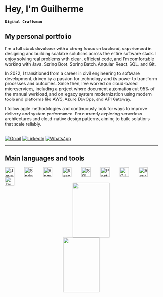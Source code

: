 [//]: # ([<img title="Leia em Português" alt="Readme PT-BR" width="30px" style = "border:1px solid black; " src="https://upload.wikimedia.org/wikipedia/commons/0/05/Flag_of_Brazil.svg">]&#40;https://github.com/guilhermelcosta/guilhermelcosta/blob/main/traducoes/README_ptbr.md&#41;)

[//]: # ([<img title="Leer en Español" alt="Readme ES" width="30px" style = "border:1px solid black;" src="https://upload.wikimedia.org/wikipedia/commons/thumb/9/9a/Flag_of_Spain.svg/1920px-Flag_of_Spain.svg.png">]&#40;https://github.com/guilhermelcosta/guilhermelcosta/blob/main/traducoes/README_es.md&#41;) 

<data SL="EN" TL="PT,ES,FR"></data>

<h1 class="translate">Hey, I'm Guilherme</h1>

**`Digital Craftsman`**

<h2 class="translate">My personal portfolio</h2>

[//]: # (### [My personal portfolio]&#40;https://guilhermecosta.vercel.app/&#41; ✌️)

<p class="translate">
I'm a full stack developer with a strong focus on backend, experienced in designing and building scalable solutions across the entire software stack. I enjoy solving real problems with clean, efficient code, and I’m comfortable working with Java, Spring Boot, Spring Batch, Angular, React, SQL, and Git.

In 2022, I transitioned from a career in civil engineering to software development, driven by a passion for technology and its power to transform processes and outcomes. Since then, I’ve worked on cloud-based microservices, including a project where document automation cut 95% of the manual workload, and on legacy system modernization using modern tools and platforms like AWS, Azure DevOps, and API Gateway.

I follow agile methodologies and continuously look for ways to improve delivery and system performance. I'm currently exploring serverless architectures and cloud-native design patterns, aiming to build solutions that scale reliably.
</p>

<br>

<!-- Cards de contato -->
<div align="left">
  <a href = "mailto:guilhermeldcosta@gmail.com"><img src="https://img.shields.io/badge/-Gmail-%23333?style=for-the-badge&logo=gmail&logoColor=white" target="_blank" title="Gmail" alt="Gmail" ></a>
  <a href="https://www.linkedin.com/in/guilhermeldcosta/" target="_blank"><img src="https://img.shields.io/badge/-LinkedIn-%230077B5?style=for-the-badge&logo=linkedin&logoColor=white" target="_blank" title="LinkedIn" alt="LinkedIn" ></a>
  <a href="https://wa.me/5531988173688" target="_blank"><img src="https://img.shields.io/badge/WhatsApp-25D366?style=for-the-badge&logo=whatsapp&logoColor=white" target="_blank" title="WhatsApp" alt="WhatsApp" ></a>
</div>

---

<h2 class="translate">Main languages and tools</h2>


[//]: # (### 🧰 Main languages and tools)

<!-- Link para badges https://devicon.dev/ -->
<div style="display:inline_block">
  <img align="left" title="Java" alt="Java" width="30px" style="padding-right:30px;" src="https://cdn.jsdelivr.net/gh/devicons/devicon/icons/java/java-original.svg">
  <img align="left" title="Spring" alt="Spring" width="30px" style="padding-right:30px;" src="https://cdn.jsdelivr.net/gh/devicons/devicon/icons/spring/spring-original.svg">
  <img align="left" title="Angular" alt="Angular" width="30px" style="padding-right:30px;" src="https://cdn.jsdelivr.net/gh/devicons/devicon/icons/angularjs/angularjs-original.svg">
  <img align="left" title="React" alt="React" width="30px" style="padding-right:30px;" src="https://cdn.jsdelivr.net/gh/devicons/devicon/icons/react/react-original.svg">
  <img align="left" title="MySQL" alt="SQL" width="30px" style="padding-right:30px;" src="https://cdn.jsdelivr.net/gh/devicons/devicon/icons/mysql/mysql-original.svg">
  <img align="left" title="PostgreSQL" alt="PostgreSQL" width="30px" style="padding-right:30px;" src="https://cdn.jsdelivr.net/gh/devicons/devicon/icons/postgresql/postgresql-original.svg">
  <img align="left" title="Git" alt="Git" width="30px" style="padding-right:30px;" src="https://cdn.jsdelivr.net/gh/devicons/devicon/icons/git/git-original.svg">
  <img align="left" title="Azure" alt="Azure" width="30px" style="padding-right:30px;" src="https://cdn.jsdelivr.net/gh/devicons/devicon/icons/azure/azure-original.svg">
  <img align="left" title="Docker" alt="Docker" width="30px" style="padding-right:30px;" src="https://cdn.jsdelivr.net/gh/devicons/devicon/icons/docker/docker-original.svg">
</div>

<div style="display:block" align="center">
  <br>
  <br>
  <br>
  <picture>
    <source media="(prefers-color-scheme: light)" srcset="https://github-readme-stats-psi-liart.vercel.app/api?username=guilhermelcosta&show_icons=true&theme=graywhite&include_all_commits=true&count_private=true">
    <img width="49%" height="180em" src="https://github-readme-stats-psi-liart.vercel.app/api?username=guilhermelcosta&show_icons=true&theme=discord_old_blurple&include_all_commits=true&count_private=true">
  </picture>
  <picture>
    <source media="(prefers-color-scheme: light)" srcset="https://github-readme-stats-psi-liart.vercel.app/api/top-langs/?username=guilhermelcosta&layout=compact&langs_count=4&exclude_repo=obsidian-vault,obsidian-vault-2,github-readme-stats&theme=graywhite">
    <img width="49%" height="180em" src="https://github-readme-stats-psi-liart.vercel.app/api/top-langs/?username=guilhermelcosta&layout=compact&langs_count=4&exclude_repo=obsidian-vault,obsidian-vault-2,github-readme-stats&theme=discord_old_blurple">
</picture>
</div>

